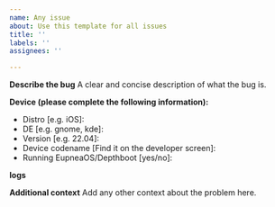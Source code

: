 ```yaml
---
name: Any issue
about: Use this template for all issues
title: ''
labels: ''
assignees: ''

---
```


**Describe the bug**
A clear and concise description of what the bug is.

**Device (please complete the following information):**
 - Distro [e.g. iOS]:
 - DE [e.g. gnome, kde]:
 - Version [e.g. 22.04]:
 - Device codename [Find it on the developer screen]: 
 - Running EupneaOS/Depthboot [yes/no]:

**logs**
<!-- If you are using EupneaOS/Depthboot, run `collectl-logs` and upload the tar here. Otherwise leave this empty -->

**Additional context**
Add any other context about the problem here.
